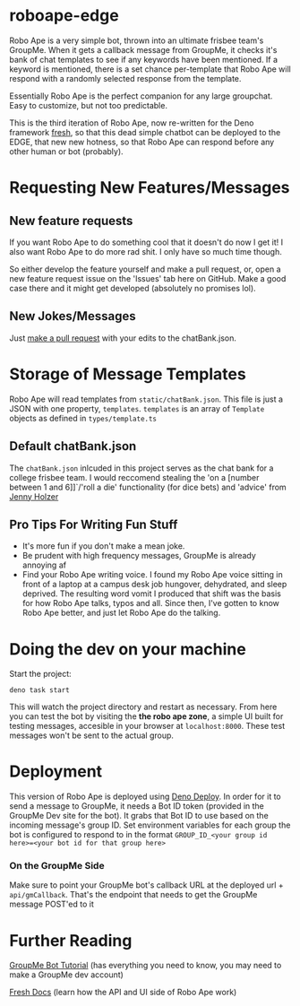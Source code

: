 # roboape-edge

Robo Ape is a very simple bot, thrown into an ultimate frisbee team's GroupMe. When it gets a callback message from GroupMe, it checks it's bank of chat templates to see if any keywords have been mentioned. If a keyword is mentioned, there is a set chance per-template that Robo Ape will respond with a randomly selected response from the template.

Essentially Robo Ape is the perfect companion for any large groupchat. Easy to customize, but not too predictable. 

This is the third iteration of Robo Ape, now re-written for the Deno framework [fresh](https://fresh.deno.dev/), so that this dead simple chatbot can be deployed to the EDGE, that new new hotness, so that Robo Ape can respond before any other human or bot (probably).

# Requesting New Features/Messages

## New feature requests
If you want Robo Ape to do something cool that it doesn't do now I get it! I also want Robo Ape to do more rad shit. I only have so much time though. 

So either develop the feature yourself and make a pull request, or, open a new feature request issue on the 'Issues' tab here on GitHub. Make a good case there and it might get developed (absolutely no promises lol).

## New Jokes/Messages
Just [make a pull request](https://docs.github.com/en/pull-requests/collaborating-with-pull-requests/proposing-changes-to-your-work-with-pull-requests/creating-a-pull-request) with your edits to the chatBank.json. 

# Storage of Message Templates

Robo Ape will read templates from `static/chatBank.json`. This file is just a JSON with one property, `templates`. `templates` is an array of `Template` objects as defined in `types/template.ts`

## Default chatBank.json

The `chatBank.json` inlcuded in this project serves as the chat bank for a college frisbee team. I would reccomend stealing the 'on a \[number between 1 and 6]\]`/'roll a die' functionality (for dice bets) and 'advice' from [Jenny Holzer](https://www.cs.utexas.edu/~field/holzer/truisms.txt)

## Pro Tips For Writing Fun Stuff
- It's more fun if you don't make a mean joke.
- Be prudent with high frequency messages, GroupMe is already annoying af
- Find your Robo Ape writing voice. I found my Robo Ape voice sitting in front of a laptop at a campus desk job hungover, dehydrated, and sleep deprived. The resulting word vomit I produced that shift was the basis for how Robo Ape talks, typos and all. Since then, I've gotten to know Robo Ape better, and just let Robo Ape do the talking. 



# Doing the dev on your machine

Start the project:

```
deno task start
```

This will watch the project directory and restart as necessary. From here you can test the bot by visiting the **the robo ape zone**, a simple UI built for testing messages, accesible in your browser at `localhost:8000`. These test messages won't be sent to the actual group.


# Deployment

This version of Robo Ape is deployed using [Deno Deploy](https://deno.com/deploy). In order for it to send a message to GroupMe, it needs a Bot ID token (provided in the GroupMe Dev site for the bot). It grabs that Bot ID to use based on the incoming message's group ID. Set environment variables for each group the bot is configured to respond to in the format `GROUP_ID_<your group id here>=<your bot id for that group here>`


### On the GroupMe Side

Make sure to point your GroupMe bot's callback URL at the deployed url + `api/gmCallback`. That's the endpoint that needs to get the GroupMe message POST'ed to it


# Further Reading

[GroupMe Bot Tutorial](https://dev.groupme.com/tutorials/bots) (has everything you need to know, you may need to make a GroupMe dev account)

[Fresh Docs](https://fresh.deno.dev/docs/getting-started) (learn how the API and UI side of Robo Ape work)
